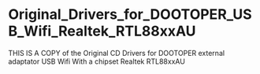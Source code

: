 # Original_Drivers_for_DOOTOPER_USB_Wifi_Realtek_RTL88xxAU
THIS IS A COPY of the Original CD Drivers for DOOTOPER external adaptator USB Wifi With a chipset Realtek RTL88xxAU
